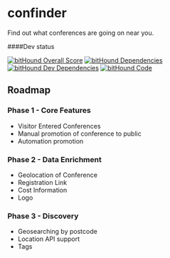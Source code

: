 # confinder
Find out what conferences are going on near you.

####Dev status

[![bitHound Overall Score](https://www.bithound.io/github/uatec/confinder/badges/score.svg)](https://www.bithound.io/github/uatec/confinder)
[![bitHound Dependencies](https://www.bithound.io/github/uatec/confinder/badges/dependencies.svg)](https://www.bithound.io/github/uatec/confinder/master/dependencies/npm)
[![bitHound Dev Dependencies](https://www.bithound.io/github/uatec/confinder/badges/devDependencies.svg)](https://www.bithound.io/github/uatec/confinder/master/dependencies/npm)
[![bitHound Code](https://www.bithound.io/github/uatec/confinder/badges/code.svg)](https://www.bithound.io/github/uatec/confinder)

## Roadmap

### Phase 1 - Core Features
* Visitor Entered Conferences
* Manual promotion of conference to public
* Automation promotion

### Phase 2 - Data Enrichment
* Geolocation of Conference
* Registration Link
* Cost Information
* Logo

### Phase 3 - Discovery
* Geosearching by postcode
* Location API support
* Tags
